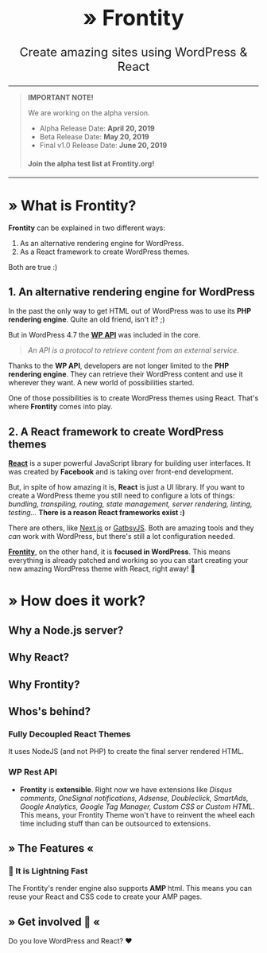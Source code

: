 <p align="center">
  <h1 align="center" style="font-size: 2.7rem;">» Frontity</h1>
</p>
<p align="center" style="font-size: 1.5rem;">Create amazing sites using WordPress & React</p>

---

> **IMPORTANT NOTE!**
>
> We are working on the alpha version.
>
> - Alpha Release Date: **April 20, 2019**
> - Beta Release Date: **May 20, 2019**
> - Final v1.0 Release Date: **June 20, 2019**
>
> #### Join the alpha test list at Frontity.org!

---

# » What is Frontity?

**Frontity** can be explained in two different ways:

1. As an alternative rendering engine for WordPress.
1. As a React framework to create WordPress themes.

Both are true :)

## 1. An alternative rendering engine for WordPress

In the past the only way to get HTML out of WordPress was to use its **PHP rendering engine**. Quite an old friend, isn't it? ;)

But in WordPress 4.7 the [**WP API**](https://developer.wordpress.org/rest-api/) was included in the core.

> _An API is a protocol to retrieve content from an external service._

Thanks to the **WP API**, developers are not longer limited to the **PHP rendering engine**. They can retrieve their WordPress content and use it wherever they want. A new world of possibilities started.

One of those possibilities is to create WordPress themes using React. That's where **Frontity** comes into play.

## 2. A React framework to create WordPress themes

[**React**](https://reactjs.org/) is a super powerful JavaScript library for building user interfaces. It was created by **Facebook** and is taking over front-end development.

But, in spite of how amazing it is, **React** is just a UI library. If you want to create a WordPress theme you still need to configure a lots of things: _bundling, transpiling, routing, state management, server rendering, linting, testing..._ **There is a reason React frameworks exist :)**

There are others, like [Next.js](https://nextjs.org/) or [GatbsyJS](https://www.gatsbyjs.org/). Both are amazing tools and they _can_ work with WordPress, but there's still a lot configuration needed.

[**Frontity**](https://frontity.org), on the other hand, it is **focused in WordPress**. This means everything is already patched and working so you can start creating your new amazing WordPress theme with React, right away! 🎉

# » How does it work?

## Why a Node.js server?

## Why React?

## Why Frontity?

## Whos's behind?

### Fully Decoupled React Themes

It uses NodeJS (and not PHP) to create the final server rendered HTML.

### WP Rest API

- **Frontity** is **extensible**. Right now we have extensions like _Disqus comments, OneSignal notifications, Adsense, Doubleclick, SmartAds, Google Analytics, Google Tag Manager, Custom CSS or Custom HTML_. This means, your Frontity Theme won't have to reinvent the wheel each time including stuff than can be outsourced to extensions.

## » The Features «

### 🚀 It is Lightning Fast

The Frontity's render engine also supports **AMP** html. This means you can reuse your React and CSS code to create your AMP pages.

## » Get involved 🤗 «

Do you love WordPress and React? ❤️
